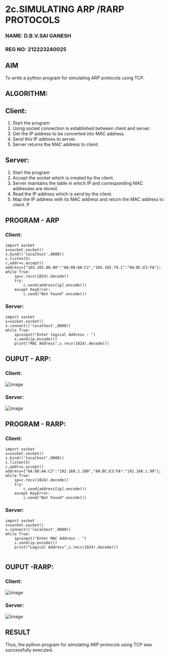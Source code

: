 # 2c.SIMULATING ARP /RARP PROTOCOLS
### NAME: D.B.V.SAI GANESH
### REG NO: 212223240025
## AIM
To write a python program for simulating ARP protocols using TCP.
## ALGORITHM:
## Client:
1. Start the program
2. Using socket connection is established between client and server.
3. Get the IP address to be converted into MAC address.
4. Send this IP address to server.
5. Server returns the MAC address to client.
## Server:
1. Start the program
2. Accept the socket which is created by the client.
3. Server maintains the table in which IP and corresponding MAC addresses are
stored.
4. Read the IP address which is send by the client.
5. Map the IP address with its MAC address and return the MAC address to client.
P
## PROGRAM - ARP
### Client:
```
import socket
s=socket.socket()
s.bind(('localhost',8000))
s.listen(5)
c,addr=s.accept()
address={"165.165.80.80":"6A:08:AA:C2","165.165.79.1":"8A:BC:E3:FA"};
while True:
    ip=c.recv(1024).decode()
    try:
        c.send(address[ip].encode())
    except KeyError:
        c.send("Not Found".encode())
```
### Server:
```
import socket
s=socket.socket()
s.connect(('localhost',8000))
while True:
    ip=input("Enter logical Address : ")
    s.send(ip.encode())
    print("MAC Address",s.recv(1024).decode())

```
## OUPUT - ARP:
### Client:
![image](https://github.com/user-attachments/assets/d941c6e3-2864-42c6-90b8-3e0875eb7248)

### Server:
![image](https://github.com/user-attachments/assets/01404378-b8dd-4017-9bcc-24c209d832df)

## PROGRAM - RARP:
### Client:
```
import socket
s=socket.socket()
s.bind(('localhost',9000))
s.listen(5)
c,addr=s.accept()
address={"6A:08:AA:C2":"192.168.1.100","8A:BC:E3:FA":"192.168.1.99"};
while True:
    ip=c.recv(1024).decode()
    try:
        c.send(address[ip].encode())
    except KeyError:
        c.send("Not Found".encode())

```
### Server:
```
import socket
s=socket.socket()
s.connect(('localhost',9000))
while True:
    ip=input("Enter MAC Address : ")
    s.send(ip.encode())
    print("Logical Address",s.recv(1024).decode())


```
## OUPUT -RARP:
### Client:
![image](https://github.com/user-attachments/assets/c1485cb7-b2fe-4f19-8f3b-544e3b10ed11)

### Server:
![image](https://github.com/user-attachments/assets/aa3a1dff-63be-43c4-8a60-9039ea8e5454)

## RESULT
Thus, the python program for simulating ARP protocols using TCP was successfully 
executed.
